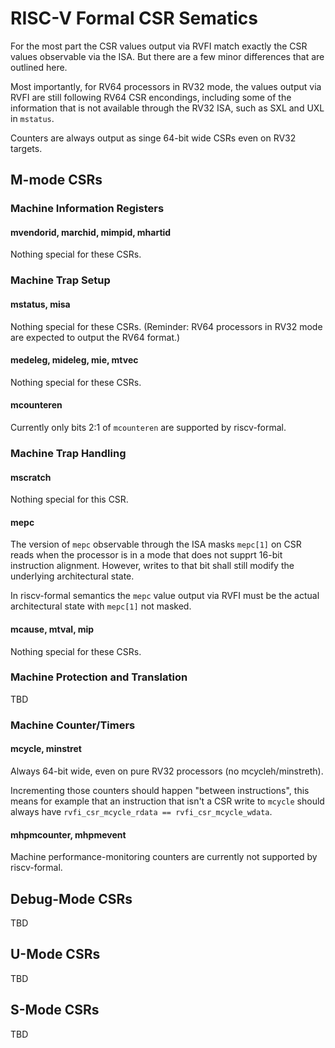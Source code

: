 
RISC-V Formal CSR Sematics
==========================

For the most part the CSR values output via RVFI match exactly the CSR values
observable via the ISA. But there are a few minor differences that are outlined
here.

Most importantly, for RV64 processors in RV32 mode, the values output via
RVFI are still following RV64 CSR encondings, including some of the information
that is not available through the RV32 ISA, such as SXL and UXL in `mstatus`.

Counters are always output as singe 64-bit wide CSRs even on RV32 targets.

M-mode CSRs
-----------

### Machine Information Registers

#### mvendorid, marchid, mimpid, mhartid

Nothing special for these CSRs.

### Machine Trap Setup

#### mstatus, misa

Nothing special for these CSRs. (Reminder: RV64 processors in RV32 mode are
expected to output the RV64 format.)

#### medeleg, mideleg, mie, mtvec

Nothing special for these CSRs.

#### mcounteren

Currently only bits 2:1 of `mcounteren` are supported by riscv-formal.

### Machine Trap Handling

#### mscratch

Nothing special for this CSR.

#### mepc

The version of `mepc` observable through the ISA masks `mepc[1]` on CSR reads
when the processor is in a mode that does not supprt 16-bit instruction
alignment.  However, writes to that bit shall still modify the underlying
architectural state.

In riscv-formal semantics the `mepc` value output via RVFI must be the actual
architectural state with `mepc[1]` not masked.

#### mcause, mtval, mip

Nothing special for these CSRs.

### Machine Protection and Translation

TBD

### Machine Counter/Timers

#### mcycle, minstret

Always 64-bit wide, even on pure RV32 processors (no mcycleh/minstreth).

Incrementing those counters should happen "between instructions", this means
for example that an instruction that isn't a CSR write to `mcycle` should
always have `rvfi_csr_mcycle_rdata == rvfi_csr_mcycle_wdata`.

#### mhpmcounter<N>, mhpmevent<N>

Machine performance-monitoring counters are currently not supported by riscv-formal.

Debug-Mode CSRs
---------------

TBD

U-Mode CSRs
-----------

TBD

S-Mode CSRs
-----------

TBD
